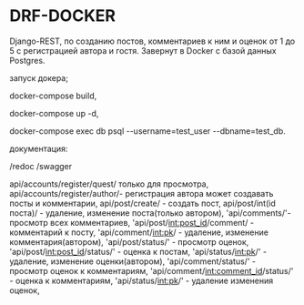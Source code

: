 # DRF-DOCKER
Django-REST, по созданию постов, комментариев к ним и оценок от 1 до 5 с регистрацией автора и гостя.
Завернут в Docker с базой данных Postgres.

запуск докера;

docker-compose build,

docker-compose up -d,

docker-compose exec db psql --username=test_user --dbname=test_db.

документация:

/redoc
/swagger


api/accounts/register/quest/ только для просмотра,
api/accounts/register/author/- регистрация автора может создавать посты и комментарии,
api/post/create/ - создать пост,
api/post/int(id поста)/ - удаление, изменение поста(только автором),
'api/comments/'-просмотр всех комментариев,
'api/post/<int:post_id>/comment/ - комментарий к посту,
'api/comment/<int:pk>/ - удаление, изменение комментария(автором),
'api/post/status/' - просмотр оценок,
'api/post/<int:post_id>/status/' - оценка к постам,
'api/status/<int:pk>/' - удаление, изменение оценки(автором),
'api/comment/status/' - просмотр оценок к комментариям,
'api/comment/<int:comment_id>/status/' - оценка к комментариям,
'api/status/<int:pk>/' - удаление изменения оценок,
 

